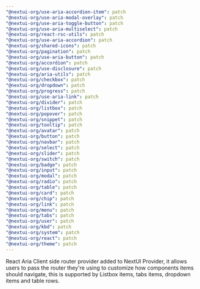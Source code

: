 ```yaml
---
"@nextui-org/use-aria-accordion-item": patch
"@nextui-org/use-aria-modal-overlay": patch
"@nextui-org/use-aria-toggle-button": patch
"@nextui-org/use-aria-multiselect": patch
"@nextui-org/react-rsc-utils": patch
"@nextui-org/use-aria-accordion": patch
"@nextui-org/shared-icons": patch
"@nextui-org/pagination": patch
"@nextui-org/use-aria-button": patch
"@nextui-org/accordion": patch
"@nextui-org/use-disclosure": patch
"@nextui-org/aria-utils": patch
"@nextui-org/checkbox": patch
"@nextui-org/dropdown": patch
"@nextui-org/progress": patch
"@nextui-org/use-aria-link": patch
"@nextui-org/divider": patch
"@nextui-org/listbox": patch
"@nextui-org/popover": patch
"@nextui-org/snippet": patch
"@nextui-org/tooltip": patch
"@nextui-org/avatar": patch
"@nextui-org/button": patch
"@nextui-org/navbar": patch
"@nextui-org/select": patch
"@nextui-org/slider": patch
"@nextui-org/switch": patch
"@nextui-org/badge": patch
"@nextui-org/input": patch
"@nextui-org/modal": patch
"@nextui-org/radio": patch
"@nextui-org/table": patch
"@nextui-org/card": patch
"@nextui-org/chip": patch
"@nextui-org/link": patch
"@nextui-org/menu": patch
"@nextui-org/tabs": patch
"@nextui-org/user": patch
"@nextui-org/kbd": patch
"@nextui-org/system": patch
"@nextui-org/react": patch
"@nextui-org/theme": patch
---
```


React Aria Client side router provider added to NextUI Provider, it allows users to pass the router they're using to customize how components items should navigate, this is supported by Listbox items, tabs items, dropdown items and table rows.

